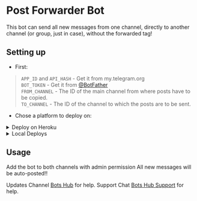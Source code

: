 # Post Forwarder Bot

This bot can send all new messages from one channel, directly to another channel (or group, just in case), without the forwarded tag!

## Setting up 
* First:
> `APP_ID` and `API_HASH` - Get it from my.telegram.org   
> `BOT_TOKEN` - Get it from [@BotFather](https://t.me/BotFather)   
> `FROM_CHANNEL` - The ID of the main channel from where posts have to be copied.  
> `TO_CHANNEL` - The ID of the channel to which the posts are to be sent.  
   
* Chose a platform to deploy on:
<details>
<summary>Deploy on Heroku</summary>

<p align="left">
  <a href="https://heroku.com/deploy?template=https://github.com/stark-Prince/PostForwarderBot">
     <img height="30px" src="https://img.shields.io/badge/Deploy%20To%20Heroku-blueviolet?style=for-the-badge&logo=heroku">
  </a>
</p>

</details>

<details>
<summary>Local Deploys</summary>
<br>
- Clone the repo:   <code>git clone https://github.com/aryuokk-v2/PostForwarderBot</code></br>
- Make a <code>.env</code> file in the root of the repo and fill in the values.</br>
- Use <code>python3 bot.py</code> to start the bot.</br>  
</details>

## Usage
Add the bot to both channels with admin permission
All new messages will be auto-posted!!

Updates Channel [Bots Hub](https://t.me/roBots_Hub) for help.
Support Chat [Bots Hub Support](https://t.me/roBots_HubSupport) for help.   
